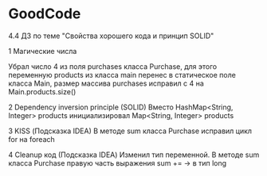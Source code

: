 # GoodCode
4.4 ДЗ по теме "Свойства хорошего кода и принцип SOLID"

1 Магические числа

Убрал число 4 из поля purchases класса Purchase, для этого переменную products из класса main перенес в статическое поле класса Main, размер массива purchases исправил с 4 на Main.products.size()

2 Dependency inversion principle (SOLID)
Вместо HashMap<String, Integer> products инициализировал Map<String, Integer> products

3 KISS (Подсказка IDEA)
В методе sum класса Purchase исправил цикл for на foreach

4 Cleanup код (Подсказка IDEA)
Изменил тип переменной. В методе sum класса Purchase правую часть выражения sum += -> в тип long